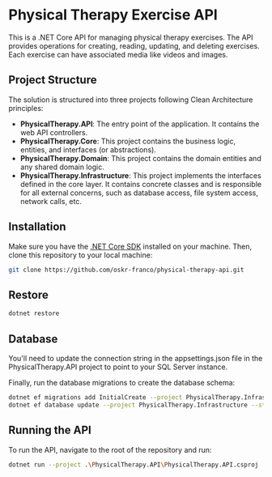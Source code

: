 # Physical Therapy Exercise API

This is a .NET Core API for managing physical therapy exercises. The API provides operations for creating, reading, updating, and deleting exercises. Each exercise can have associated media like videos and images.

## Project Structure

The solution is structured into three projects following Clean Architecture principles:

- **PhysicalTherapy.API**: The entry point of the application. It contains the web API controllers.
- **PhysicalTherapy.Core**: This project contains the business logic, entities, and interfaces (or abstractions).
- **PhysicalTherapy.Domain**: This project contains the domain entities and any shared domain logic.
- **PhysicalTherapy.Infrastructure**: This project implements the interfaces defined in the core layer. It contains concrete classes and is responsible for all external concerns, such as database access, file system access, network calls, etc.

## Installation

Make sure you have the [.NET Core SDK](https://dotnet.microsoft.com/download) installed on your machine. Then, clone this repository to your local machine:

```bash
git clone https://github.com/oskr-franco/physical-therapy-api.git
```

## Restore

```bash
dotnet restore
```

## Database

You'll need to update the connection string in the appsettings.json file in the PhysicalTherapy.API project to point to your SQL Server instance.

Finally, run the database migrations to create the database schema:

```bash
dotnet ef migrations add InitialCreate --project PhysicalTherapy.Infrastructure --startup-project PhysicalTherapy.API
dotnet ef database update --project PhysicalTherapy.Infrastructure --startup-project PhysicalTherapy.API
```

## Running the API

To run the API, navigate to the root of the repository and run:

```bash
dotnet run --project .\PhysicalTherapy.API\PhysicalTherapy.API.csproj
```